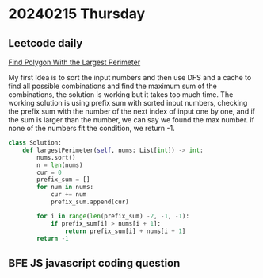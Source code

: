 # 20240215 Thursday

## Leetcode daily

[Find Polygon With the Largest Perimeter](https://leetcode.com/problems/find-polygon-with-the-largest-perimeter/?envType=daily-question&envId=2024-02-15)

My first Idea is to sort the input numbers and then use DFS and a cache to find all possible combinations and find the maximum sum of the combinations, the solution is working but it takes too much time.
The working solution is using prefix sum with sorted input numbers, checking the prefix sum with the number of the next index of input one by one, and if the sum is larger than the number, we can say we found the max number. if none of the numbers fit the condition, we return -1.

```py
class Solution:
    def largestPerimeter(self, nums: List[int]) -> int:
        nums.sort()
        n = len(nums)
        cur = 0
        prefix_sum = []
        for num in nums:
            cur += num
            prefix_sum.append(cur)

        for i in range(len(prefix_sum) -2, -1, -1):
            if prefix_sum[i] > nums[i + 1]:
                return prefix_sum[i] + nums[i + 1]
        return -1
```

## BFE JS javascript coding question

[]()

```js

```
